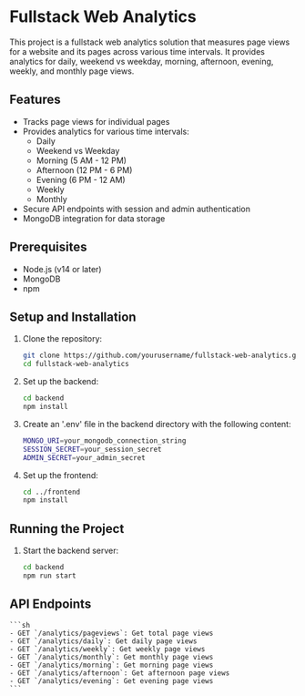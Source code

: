 # Fullstack Web Analytics

This project is a fullstack web analytics solution that measures page views for a website and its pages across various time intervals. It provides analytics for daily, weekend vs weekday, morning, afternoon, evening, weekly, and monthly page views.

## Features

- Tracks page views for individual pages
- Provides analytics for various time intervals:
  - Daily
  - Weekend vs Weekday
  - Morning (5 AM - 12 PM)
  - Afternoon (12 PM - 6 PM)
  - Evening (6 PM - 12 AM)
  - Weekly
  - Monthly
- Secure API endpoints with session and admin authentication
- MongoDB integration for data storage

## Prerequisites

- Node.js (v14 or later)
- MongoDB
- npm

## Setup and Installation

1. Clone the repository:
   ```sh
   git clone https://github.com/yourusername/fullstack-web-analytics.git
   cd fullstack-web-analytics
   ```

2. Set up the backend: 
    ```sh
    cd backend
    npm install
    ```

3. Create an '.env' file in the backend directory with the following content: 
    ```sh
    MONGO_URI=your_mongodb_connection_string
    SESSION_SECRET=your_session_secret
    ADMIN_SECRET=your_admin_secret
    ```

4. Set up the frontend: 
    ```sh
    cd ../frontend
    npm install
    ```

## Running the Project

1. Start the backend server:
    ```sh
    cd backend
    npm run start
    ```

## API Endpoints
    ```sh
    - GET `/analytics/pageviews`: Get total page views
    - GET `/analytics/daily`: Get daily page views
    - GET `/analytics/weekly`: Get weekly page views
    - GET `/analytics/monthly`: Get monthly page views
    - GET `/analytics/morning`: Get morning page views
    - GET `/analytics/afternoon`: Get afternoon page views
    - GET `/analytics/evening`: Get evening page views
    ```